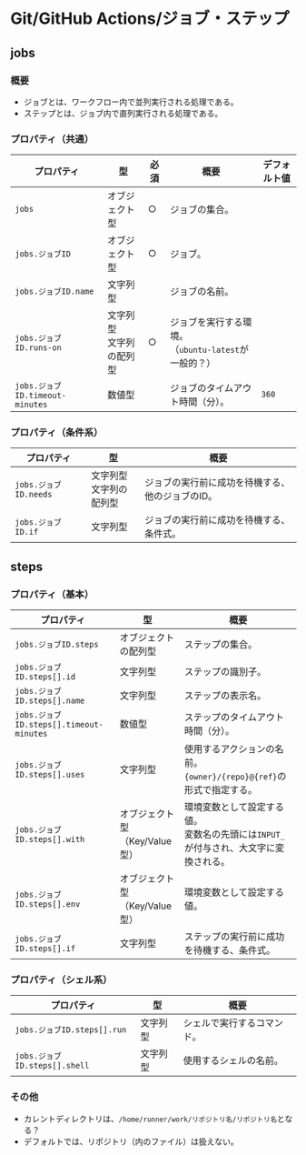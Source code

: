 # Git/GitHub Actions/ジョブ・ステップ

## jobs

### 概要

- ジョブとは、ワークフロー内で並列実行される処理である。
- ステップとは、ジョブ内で直列実行される処理である。

### プロパティ（共通）

| プロパティ                      | 型                           | 必須 | 概要                                                      | デフォルト値 |
| ------------------------------- | ---------------------------- | ---- | --------------------------------------------------------- | ------------ |
| `jobs`                          | オブジェクト型               | ○    | ジョブの集合。                                            |              |
| `jobs.ジョブID`                 | オブジェクト型               | ○    | ジョブ。                                                  |              |
| `jobs.ジョブID.name`            | 文字列型                     |      | ジョブの名前。                                            |              |
| `jobs.ジョブID.runs-on`         | 文字列型<br />文字列の配列型 | ○    | ジョブを実行する環境。<br />（`ubuntu-latest`が一般的？） |              |
| `jobs.ジョブID.timeout-minutes` | 数値型                       |      | ジョブのタイムアウト時間（分）。                          | `360`        |

### プロパティ（条件系）

| プロパティ            | 型                           | 概要                                             |
| --------------------- | ---------------------------- | ------------------------------------------------ |
| `jobs.ジョブID.needs` | 文字列型<br />文字列の配列型 | ジョブの実行前に成功を待機する、他のジョブのID。 |
| `jobs.ジョブID.if`    | 文字列型                     | ジョブの実行前に成功を待機する、条件式。         |

## steps

### プロパティ（基本）

| プロパティ                              | 型                                  | 概要                                                         |
| --------------------------------------- | ----------------------------------- | ------------------------------------------------------------ |
| `jobs.ジョブID.steps`                   | オブジェクトの配列型                | ステップの集合。                                             |
| `jobs.ジョブID.steps[].id`              | 文字列型                            | ステップの識別子。                                           |
| `jobs.ジョブID.steps[].name`            | 文字列型                            | ステップの表示名。                                           |
| `jobs.ジョブID.steps[].timeout-minutes` | 数値型                              | ステップのタイムアウト時間（分）。                           |
| `jobs.ジョブID.steps[].uses`            | 文字列型                            | 使用するアクションの名前。<br />`{owner}/{repo}@{ref}`の形式で指定する。 |
| `jobs.ジョブID.steps[].with`            | オブジェクト型<br />（Key/Value型） | 環境変数として設定する値。<br />変数名の先頭には`INPUT_`が付与され、大文字に変換される。 |
| `jobs.ジョブID.steps[].env`             | オブジェクト型<br />（Key/Value型） | 環境変数として設定する値。                                   |
| `jobs.ジョブID.steps[].if`              | 文字列型                            | ステップの実行前に成功を待機する、条件式。                   |

### プロパティ（シェル系）

| プロパティ                    | 型       | 概要                       |
| ----------------------------- | -------- | -------------------------- |
| `jobs.ジョブID.steps[].run`   | 文字列型 | シェルで実行するコマンド。 |
| `jobs.ジョブID.steps[].shell` | 文字列型 | 使用するシェルの名前。     |

### その他

- カレントディレクトリは、`/home/runner/work/リポジトリ名/リポジトリ名`となる？
- デフォルトでは、リポジトリ（内のファイル）は扱えない。
